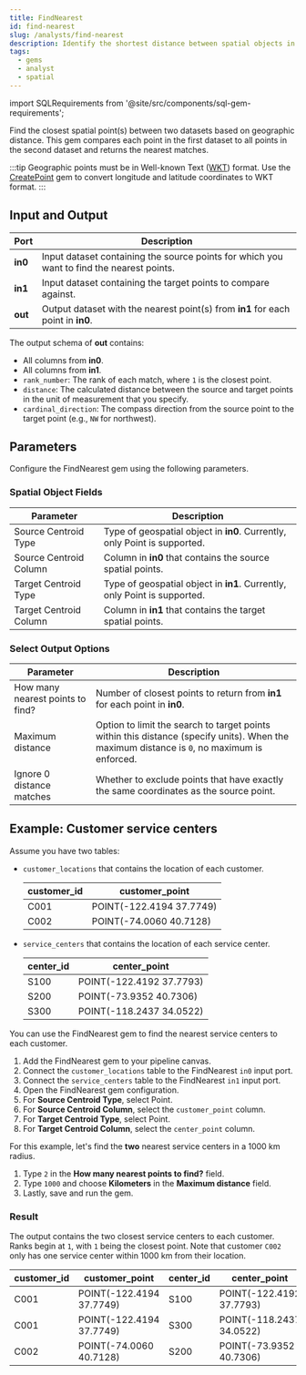 ```yaml
---
title: FindNearest
id: find-nearest
slug: /analysts/find-nearest
description: Identify the shortest distance between spatial objects in two datasets
tags:
  - gems
  - analyst
  - spatial
---
```


import SQLRequirements from '@site/src/components/sql-gem-requirements';

<SQLRequirements
  execution_engine="SQL Warehouse"
  sql_package_name="ProphecyDatabricksSqlSpatial"
  sql_package_version="0.0.3+"
/>

Find the closest spatial point(s) between two datasets based on geographic distance. This gem compares each point in the first dataset to all points in the second dataset and returns the nearest matches.

:::tip
Geographic points must be in Well-known Text ([WKT](https://en.wikipedia.org/wiki/Well-known_text_representation_of_geometry)) format. Use the [CreatePoint](/analysts/create-point) gem to convert longitude and latitude coordinates to WKT format.
:::

## Input and Output

| Port    | Description                                                                               |
| ------- | ----------------------------------------------------------------------------------------- |
| **in0** | Input dataset containing the source points for which you want to find the nearest points. |
| **in1** | Input dataset containing the target points to compare against.                            |
| **out** | Output dataset with the nearest point(s) from **in1** for each point in **in0**.          |

The output schema of **out** contains:

- All columns from **in0**.
- All columns from **in1**.
- `rank_number`: The rank of each match, where `1` is the closest point.
- `distance`: The calculated distance between the source and target points in the unit of measurement that you specify.
- `cardinal_direction`: The compass direction from the source point to the target point (e.g., `NW` for northwest).

## Parameters

Configure the FindNearest gem using the following parameters.

### Spatial Object Fields

| Parameter              | Description                                                               |
| ---------------------- | ------------------------------------------------------------------------- |
| Source Centroid Type   | Type of geospatial object in **in0**. Currently, only Point is supported. |
| Source Centroid Column | Column in **in0** that contains the source spatial points.                |
| Target Centroid Type   | Type of geospatial object in **in1**. Currently, only Point is supported. |
| Target Centroid Column | Column in **in1** that contains the target spatial points.                |

### Select Output Options

| Parameter                        | Description                                                                                                                                 |
| -------------------------------- | ------------------------------------------------------------------------------------------------------------------------------------------- |
| How many nearest points to find? | Number of closest points to return from **in1** for each point in **in0**.                                                                  |
| Maximum distance                 | Option to limit the search to target points within this distance (specify units). When the maximum distance is `0`, no maximum is enforced. |
| Ignore 0 distance matches        | Whether to exclude points that have exactly the same coordinates as the source point.                                                       |

## Example: Customer service centers

Assume you have two tables:

- `customer_locations` that contains the location of each customer.

  <div class="table-example">

  | customer_id | customer_point           |
  | ----------- | ------------------------ |
  | C001        | POINT(-122.4194 37.7749) |
  | C002        | POINT(-74.0060 40.7128)  |

  </div>

- `service_centers` that contains the location of each service center.

  <div class="table-example">

  | center_id | center_point             |
  | --------- | ------------------------ |
  | S100      | POINT(-122.4192 37.7793) |
  | S200      | POINT(-73.9352 40.7306)  |
  | S300      | POINT(-118.2437 34.0522) |

  </div>

You can use the FindNearest gem to find the nearest service centers to each customer.

1. Add the FindNearest gem to your pipeline canvas.
1. Connect the `customer_locations` table to the FindNearest `in0` input port.
1. Connect the `service_centers` table to the FindNearest `in1` input port.
1. Open the FindNearest gem configuration.
1. For **Source Centroid Type**, select Point.
1. For **Source Centroid Column**, select the `customer_point` column.
1. For **Target Centroid Type**, select Point.
1. For **Target Centroid Column**, select the `center_point` column.

For this example, let's find the **two** nearest service centers in a 1000 km radius.

1. Type `2` in the **How many nearest points to find?** field.
1. Type `1000` and choose **Kilometers** in the **Maximum distance** field.
1. Lastly, save and run the gem.

### Result

The output contains the two closest service centers to each customer. Ranks begin at `1`, with `1` being the closest point. Note that customer `C002` only has one service center within 1000 km from their location.

<div class="table-example">

| customer_id | customer_point           | center_id | center_point             | rank_number | distanceKilometers  | cardinal_direction |
| ----------- | ------------------------ | --------- | ------------------------ | ----------- | ------------------- | ------------------ |
| C001        | POINT(-122.4194 37.7749) | S100      | POINT(-122.4192 37.7793) | 1           | 0.48957333464416436 | N                  |
| C001        | POINT(-122.4194 37.7749) | S300      | POINT(-118.2437 34.0522) | 2           | 559.1205770615533   | SE                 |
| C002        | POINT(-74.0060 40.7128)  | S200      | POINT(-73.9352 40.7306)  | 1           | 6.286267237667312   | E                  |

</div>
